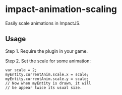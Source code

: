 impact-animation-scaling
========================

Easily scale animations in ImpactJS.

## Usage ##

Step 1. Require the plugin in your game.

Step 2. Set the scale for some animation:

```
var scale = 2;
myEntity.currentAnim.scale.x = scale;
myEntity.currentAnim.scale.y = scale;
// Now when myEntity is drawn, it will
// be appear twice its usual size.
```
